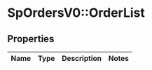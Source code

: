 # SpOrdersV0::OrderList

## Properties
Name | Type | Description | Notes
------------ | ------------- | ------------- | -------------

